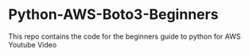 # Python-AWS-Boto3-Beginners
This repo contains the code for the beginners guide to python for AWS Youtube Video
